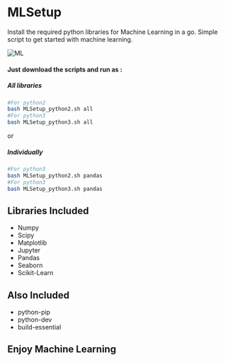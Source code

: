 # MLSetup

Install the required python libraries for Machine Learning in a go.
Simple script to get started with machine learning.

![ML](http://respondr.io/wp-content/uploads/2016/03/machine_learning-1024x724.jpg)

#### Just download the scripts and run as :

##### All libraries
```bash
#For python2
bash MLSetup_python2.sh all
#For python3
bash MLSetup_python3.sh all
```
or
##### Individually
```bash
#For python3
bash MLSetup_python2.sh pandas
#For python3
bash MLSetup_python3.sh pandas
```

## Libraries Included
  * Numpy
  * Scipy
  * Matplotlib
  * Jupyter
  * Pandas
  * Seaborn
  * Scikit-Learn

## Also Included
  * python-pip
  * python-dev
  * build-essential

## Enjoy Machine Learning
